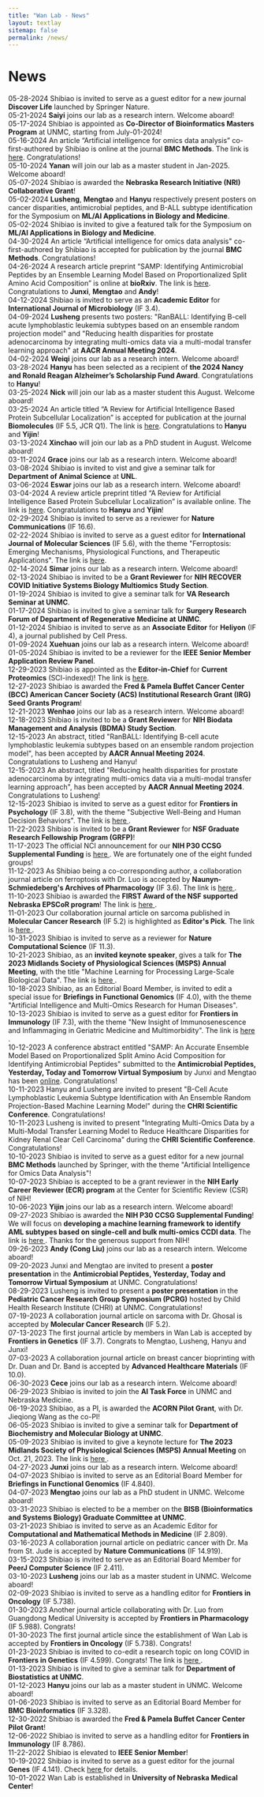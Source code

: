 ```yaml
---
title: "Wan Lab - News"
layout: textlay
sitemap: false
permalink: /news/
---
```


# News
05-28-2024
<h> Shibiao is invited to serve as a guest editor for a new journal <b>Discover Life</b> launched by Springer Nature.</h>
<br>
05-21-2024
<h> <b>Saiyi</b> joins our lab as a research intern. Welcome aboard!</h>
<br>
05-17-2024
<h>Shibiao is appointed as <b>Co-Director of Bioinformatics Masters Program</b> at UNMC, starting from July-01-2024!</h>
<br>
05-16-2024
<h>An article “Artificial intelligence for omics data analysis” co-first-authored by Shibiao is online at the journal <b>BMC Methods</b>. The link is <a  href="https://link.springer.com/article/10.1186/s44330-024-00004-5">here</a>. Congratulations!</h>
<br>
05-10-2024
<h> <b>Yanan</b> will join our lab as a master student in Jan-2025. Welcome aboard!</h>
<br>
05-07-2024
<h> Shibiao is awarded the <b>Nebraska Research Initiative (NRI) Collaborative Grant</b>! </h>
<br>
05-02-2024
<h> <b>Lusheng</b>, <b>Mengtao</b> and <b>Hanyu</b> respectively present posters on cancer disparities, antimicrobial peptides, and B-ALL subtype identification for the Symposium on <b>ML/AI Applications in Biology and Medicine</b>. </h>
<br>
05-02-2024
<h> Shibiao is invited to give a featured talk for the Symposium on <b>ML/AI Applications in Biology and Medicine</b>. </h>
<br>
04-30-2024
<h> An article “Artificial intelligence for omics data analysis" co-first-authored by Shibiao is accepted for publication by the journal <b>BMC Methods</b>. Congratulations!</h>
<br>
04-26-2024
<h> A research article preprint “SAMP: Identifying Antimicrobial Peptides by an Ensemble Learning Model Based on Proportionalized Split Amino Acid Composition” is online at <b>bioRxiv</b>. The link is <a  href="https://www.biorxiv.org/content/10.1101/2024.04.25.590553v1">here</a>. Congratulations to <b>Junxi</b>, <b>Mengtao</b> and <b>Andy</b>!</h>
<br>
04-12-2024
<h> Shibiao is invited to serve as an <b>Academic Editor</b> for <b>International Journal of Microbiology</b> (IF 3.4). </h>
<br>
04-09-2024
<h> <b>Lusheng</b> presents two posters: "RanBALL: Identifying B-cell acute lymphoblastic leukemia subtypes based on an ensemble random projection model" and "Reducing health disparities for prostate adenocarcinoma by integrating multi-omics data via a multi-modal transfer learning approach" at <b>AACR Annual Meeting 2024</b>.</h>
<br>
04-02-2024
<h> <b>Weiqi</b> joins our lab as a research intern. Welcome aboard!</h>
<br>
03-28-2024
<h> <b>Hanyu</b> has been selected as a recipient of <b>the 2024 Nancy and Ronald Reagan Alzheimer’s Scholarship Fund Award</b>. Congratulations to <b>Hanyu</b>!</h>
<br>
03-25-2024
<h> <b>Nick</b> will join our lab as a master student this August. Welcome aboard!</h>
<br>
03-25-2024
<h>An article titled “A Review for Artificial Intelligence Based Protein Subcellular Localization” is accepted for publication at the journal <b>Biomolecules</b> (IF 5.5, JCR Q1). The link is <a  href="https://www.mdpi.com/2218-273X/14/4/409">here</a>. Congratulations to <b>Hanyu</b> and <b>Yijin</b>!</h>
<br>
03-13-2024
<h> <b>Xinchao</b> will join our lab as a PhD student in August. Welcome aboard!</h>
<br>
03-11-2024
<h> <b>Grace</b> joins our lab as a research intern. Welcome aboard!</h>
<br>
03-08-2024
<h> Shibiao is invited to vist and give a seminar talk for <b>Department of Animal Science</b> at <b>UNL</b>.</h>
<br>
03-06-2024
<h> <b>Eswar</b> joins our lab as a research intern. Welcome aboard!</h>
<br>
03-04-2024
<h> A review article preprint titled “A Review for Artificial Intelligence Based Protein Subcellular Localization” is available online. The link is <a href="https://urldefense.com/v3/__https://www.preprints.org/manuscript/202403.0120/v1__;!!JkUDQA!PxRoXGXDNZ1q4rR06cequg5AL9iUgePvncGfubeNluM6VlDuQUNVPc4BpjW8b3_M3GNJVhZltS39AoaspVsTM3m5mgs$">here</a>. Congratulations to <b>Hanyu</b> and <b>Yijin</b>! </h>
<br>
02-29-2024
<h> Shibiao is invited to serve as a reviewer for <b>Nature Communications</b> (IF 16.6).</h>
<br>
02-22-2024
<h> Shibiao is invited to serve as a guest editor for <b>International Journal of Molecular Sciences</b> (IF 5.6), with the theme "Ferroptosis: Emerging Mechanisms, Physiological Functions, and Therapeutic Applications". The link is <a href="https://www.mdpi.com/journal/ijms/special_issues/R33KE7TM23">here</a>.</h>
<br>
02-14-2024
<h> <b>Simar</b> joins our lab as a research intern. Welcome aboard!</h>
<br>
02-13-2024
<h> Shibiao is invited to be a <b>Grant Reviewer</b> for <b>NIH RECOVER COVID Initiative Systems Biology Multiomics Study Section</b>. </h>
<br>
01-19-2024
<h> Shibiao is invited to give a seminar talk for <b>VA Research Seminar at UNMC</b>. </h>
<br>
01-17-2024
<h> Shibiao is invited to give a seminar talk for <b>Surgery Research Forum of Department of Regenerative Medicine at UNMC</b>. </h>
<br>
01-12-2024
<h> Shibiao is invited to serve as an <b>Associate Editor</b> for <b>Heliyon</b> (IF 4), a journal published by Cell Press. </h>
<br>
01-09-2024
<h> <b>Xuehuan</b> joins our lab as a research intern. Welcome aboard!</h>
<br>
01-05-2024
<h> Shibiao is invited to be a reviewer for the <b>IEEE Senior Member Application Review Panel</b>.</h>
<br>
12-29-2023
<h> Shibiao is appointed as the <b>Editor-in-Chief</b> for <b>Current Proteomics</b> (SCI-indexed)! The link is <a href="https://benthamscience.com/journal/70/editorial-board">here</a>.</h>
<br>
12-27-2023
<h> Shibiao is awarded the <b>Fred & Pamela Buffet Cancer Center (BCC) American Cancer Society (ACS) Institutional Research Grant (IRG) Seed Grants Program</b>! </h>
<br>
12-21-2023
<h> <b>Wenhao</b> joins our lab as a research intern. Welcome aboard!</h>
<br>
12-18-2023
<h> Shibiao is invited to be a <b>Grant Reviewer</b> for <b>NIH Biodata Management and Analysis (BDMA) Study Section</b>.</h>
<br>
12-15-2023
<h> An abstract, titled "RanBALL: Identifying B-cell acute lymphoblastic leukemia subtypes based on an ensemble random projection model", has been accepted by <b>AACR Annual Meeting 2024</b>. Congratulations to Lusheng and Hanyu!</h>
<br>
12-15-2023
<h> An abstract, titled "Reducing health disparities for prostate adenocarcinoma by integrating multi-omics data via a multi-modal transfer learning approach", has been accepted by <b>AACR Annual Meeting 2024</b>. Congratulations to Lusheng!</h>
<br>
12-15-2023
<h> Shibiao is invited to serve as a guest editor for <b>Frontiers in Psychology</b> (IF 3.8), with the theme "Subjective Well-Being and Human Decision Behaviors". The link is <a href="https://www.frontiersin.org/research-topics/58722/subjective-well-being-and-human-decision-behaviors">here </a>.</h>
<br>
11-22-2023
<h> Shibiao is invited to be a <b>Grant Reviewer</b> for <b>NSF Graduate Research Fellowship Program (GRFP)</b>!</h>
<br>
11-17-2023
<h>The official NCI announcement for our <b>NIH P30 CCSG Supplemental Funding</b> is <a href="https://www.cancer.gov/research/areas/childhood/childhood-cancer-data-initiative/progress/projects?cid=eb_govdel_ccdi_adhoc">here </a>. We are fortunately one of the eight funded groups!</h>
<br>
11-12-2023
<h> As Shibiao being a co-corresponding author, a collaboration journal article on ferroptosis with Dr. Luo is accepted by <b>Naunyn-Schmiedeberg's Archives of Pharmacology</b> (IF 3.6). The link is <a href="https://link.springer.com/article/10.1007/s00210-023-02854-2">here </a>.</h>
<br>
11-10-2023
<h> Shibiao is awarded the <b>FIRST Award of the NSF supported Nebraska EPSCoR program</b>! The link is <a href="https://epscor.nebraska.edu/programs/first-awards-specifics">here </a>.</h>
<br>
11-01-2023
<h> Our collaboration journal article on sarcoma published in <b>Molecular Cancer Research</b> (IF 5.2) is highlighted as <b>Editor's Pick</b>. The link is <a href="https://aacrjournals.org/mcr/article-abstract/21/11/1121/729783/Selected-Articles-from-This-Issue?redirectedFrom=fulltext">here </a>.</h>
<br>
10-31-2023
<h> Shibiao is invited to serve as a reviewer for <b>Nature Computational Science</b> (IF 11.3).</h>
<br>
10-21-2023
<h> Shibiao, as an <strong>invited keynote speaker</strong>, gives a talk for <strong>The 2023 Midlands Society of Physiological Sciences (MSPS) Annual Meeting</strong>, with the title "Machine Learning for Processing Large-Scale Biological Data". The link is <a href="https://msps-online.org/">here </a>. </h>
<br>
10-18-2023
<h> Shibiao, as an Editorial Board Member, is invited to edit a special issue for <strong>Briefings in Functional Genomics</strong> (IF 4.0), with the theme "Artificial Intelligence and Multi-Omics Research for Human Diseases".</h>
<br>
10-13-2023
<h> Shibiao is invited to serve as a guest editor for <b>Frontiers in Immunology</b> (IF 7.3), with the theme "New Insight of Immunosenescence and Inflammaging in Geriatric Medicine and Multimorbidity". The link is <a href="https://www.frontiersin.org/research-topics/60035/new-insight-of-immunosenescence-and-inflammaging-in-geriatric-medicine-and-multimorbidity">here </a>.</h>
<br>
10-12-2023
<h> A conference abstract entitled "SAMP: An Accurate Ensemble Model Based on Proportionalized Split Amino Acid Composition for Identifying Antimicrobial Peptides" submitted to  the <b>Antimicrobial Peptides, Yesterday, Today and Tomorrow Virtual Symposium</b> by Junxi and Mengtao has been <a  href="https://sciforum.net/paper/view/14949">online</a>. Congratulations!</h>
<br>
10-11-2023
<h> Hanyu and Lusheng are invited to present "B-Cell Acute Lymphoblastic Leukemia Subtype Identification with An Ensemble Random Projection-Based Machine Learning Model" during the <b>CHRI Scientific Conference</b>. Congratulations!</h>
<br>
10-11-2023
<h> Lusheng is invited to present "Integrating Multi-Omics Data by a Multi-Modal Transfer Learning Model to Reduce Healthcare Disparities for Kidney Renal Clear Cell Carcinoma" during the <b>CHRI Scientific Conference</b>. Congratulations!</h>
<br>
10-10-2023
<h> Shibiao is invited to serve as a guest editor for a new journal <b>BMC Methods</b> launched by Springer, with the theme "Artificial Intelligence for Omics Data Analysis"!</h>
<br>
10-07-2023
<h> Shibiao is accepted to be a grant reviewer in the <b>NIH Early Career Reviewer (ECR) program</b> at the Center for Scientific Review (CSR) of NIH!</h>
<br>
10-06-2023
<h> <b>Yijin</b> joins our lab as a research intern. Welcome aboard!</h>
<br>
09-27-2023
<h> Shibiao is awarded the <b>NIH P30 CCSG Supplemental Funding</b>! We will focus on <b>developing a machine learning framework to identify AML subtypes based on single-cell and bulk multi-omics CCDI data</b>. The link is <a href="https://www.cancer.gov/research/areas/childhood/childhood-cancer-data-initiative/progress/projects?cid=eb_govdel_ccdi_adhoc">here </a>. Thanks for the generous support from NIH!</h>
<br>
09-26-2023
<h> <b>Andy (Cong Liu)</b> joins our lab as a research intern. Welcome aboard!</h>
<br>
09-20-2023
<h> Junxi and Mengtao are invited to present a <b>poster presentation</b> in the <b>Antimicrobial Peptides, Yesterday, Today and Tomorrow Virtual Symposium</b> at UNMC. Congratulations!</h>
<br>
08-29-2023
<h> Lusheng is invited to present a <b>poster presentation</b> in the <b>Pediatric Cancer Research Group Symposium (PCRG)</b> hosted by Child Health Research Institute (CHRI) at UNMC. Congratulations!</h>
<br>
07-19-2023
<h> A collaboration journal article on sarcoma with Dr. Ghosal is accepted by <b>Molecular Cancer Research</b> (IF 5.2).</h>
<br>
07-13-2023
<h> The first journal article by members in Wan Lab is accepted by <b>Frontiers in Genetics</b> (IF 3.7). Congrats to Mengtao, Lusheng, Hanyu and Junxi!</h>
<br>
07-03-2023
<h> A collaboration journal article on breast cancer bioprinting with Dr. Duan and Dr. Band is accepted by <b>Advanced Healthcare Materials</b> (IF 10.0).</h>
<br>
06-30-2023
<h> <b>Cece</b> joins our lab as a research intern. Welcome aboard!</h>
<br>
06-29-2023
<h> Shibiao is invited to join the <b>AI Task Force</b> in UNMC and Nebraska Medicine.</h>
<br>
06-19-2023
<h> Shibiao, as a PI, is awarded the <b>ACORN Pilot Grant</b>, with Dr. Jieqiong Wang as the co-PI!</h>
<br>
06-05-2023
<h> Shibiao is invited to give a seminar talk for <b>Department of Biochemistry and Molecular Biology at UNMC</b>. </h>
<br>
05-09-2023
<h> Shibiao is invited to give a keynote lecture for <b>The 2023 Midlands Society of Physiological Sciences (MSPS) Annual Meeting</b> on Oct. 21, 2023. The link is <a href="https://msps-online.org/">here </a>.</h> 
<br>
04-27-2023
<h> <b>Junxi</b> joins our lab as a research intern. Welcome aboard!</h>
<br>
04-07-2023
<h> Shibiao is invited to serve as an Editorial Board Member for <b>Briefings in Functional Genomics</b> (IF 4.840).</h>
<br>
04-07-2023
<h> <b>Mengtao</b> joins our lab as a PhD student in UNMC. Welcome aboard!</h>
<br>
03-31-2023
<h> Shibiao is elected to be a member on the <b>BISB (Bioinformatics and Systems Biology) Graduate Committee at UNMC</b>.</h>
<br>
03-21-2023
<h> Shibiao is invited to serve as an Academic Editor for <b>Computational and Mathematical Methods in Medicine</b> (IF 2.809).</h>
<br>
03-16-2023
<h> A collaboration journal article on pediatric cancer with Dr. Ma from St. Jude is accepted by <b>Nature Communications</b> (IF 14.919).</h>
<br>
03-15-2023
<h> Shibiao is invited to serve as an Editorial Board Member for <b>PeerJ Computer Science</b> (IF 2.411).</h>
<br>
03-10-2023
<h> <b>Lusheng</b> joins our lab as a master student in UNMC. Welcome aboard!</h>
<br>
02-09-2023
<h> Shibiao is invited to serve as a handling editor for <b>Frontiers in Oncology</b> (IF 5.738).</h>
<br>
01-30-2023
<h> Another journal article collaborating with Dr. Luo from Guangdong Medical University is accepted by <b>Frontiers in Pharmacology</b> (IF 5.988). Congrats!</h>
<br>
01-30-2023
<h> The first journal article since the establishment of Wan Lab is accepted by <b>Frontiers in Oncology</b> (IF 5.738). Congrats! </h>
<br>
01-23-2023
<h> Shibiao is invited to co-edit a research topic on long COVID in <b>Frontiers in Genetics</b> (IF 4.599). Congrats! The link is <a href="https://www.frontiersin.org/research-topics/52669/identification-of-susceptibility-genes-to-long-covid">here </a> . </h>
<br>
01-13-2023
<h> Shibiao is invited to give a seminar talk for <b>Department of Biostatistics at UNMC</b>. </h>
<br>
01-12-2023
<h> <b>Hanyu</b> joins our lab as a master student in UNMC. Welcome aboard!</h>
<br>
01-06-2023
<h> Shibiao is invited to serve as an Editorial Board Member for <b>BMC Bioinformatics</b> (IF 3.328). </h>
<br>
12-30-2022
<h> Shibiao is awarded the <b>Fred & Pamela Buffet Cancer Center Pilot Grant</b>! </h>
<br>
12-06-2022
<h> Shibiao is invited to serve as a handling editor for <b>Frontiers in Immunology</b> (IF 8.786). </h>
<br>
11-22-2022
<h> Shibiao is elevated to <b>IEEE Senior Member</b>! </h>
<br>
10-19-2022
<h> Shibiao is invited to serve as a guest editor for the journal <b>Genes</b> (IF 4.141). Check <a href="https://www.mdpi.com/journal/genes/special_issues/HB3HM4G945">here </a> for details. </h>
<br>
10-01-2022
<h> Wan Lab is established in <b>University of Nebraska Medical Center</b>! </h>
<br>
